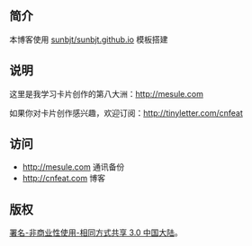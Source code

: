 ## 简介

本博客使用 [sunbjt/sunbjt.github.io](https://github.com/sunbjt/sunbjt.github.io) 模板搭建

## 说明

这里是我学习卡片创作的第八大洲：http://mesule.com

如果你对卡片创作感兴趣，欢迎订阅：http://tinyletter.com/cnfeat

## 访问

- http://mesule.com 通讯备份
- http://cnfeat.com 博客

## 版权

[署名-非商业性使用-相同方式共享 3.0 中国大陆](http://creativecommons.org/licenses/by-nc-sa/3.0/cn/)。
